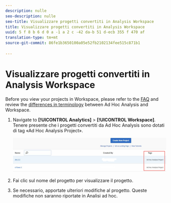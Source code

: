 ```yaml
---
description: nulle
seo-description: nulle
seo-title: Visualizzare progetti convertiti in Analysis Workspace
title: Visualizzare progetti convertiti in Analysis Workspace
uuid: 5 f 8 b 6 d 0 a -1 a 2 c -42 da-b 51 d-ecb 355 f 470 af
translation-type: tm+mt
source-git-commit: 86fe1b3650100a05e52fb2102134fee515c871b1

---
```



# Visualizzare progetti convertiti in Analysis Workspace

Before you view your projects in Workspace, please refer to the [FAQ](../../../analyze/ad-hoc-analysis/c-aha-project-converter/aha2aw-converter-faq.md#topic_8231595303AD403E9322645A63632D57) and review the [differences in terminology](../../../analyze/ad-hoc-analysis/c-aha-project-converter/aha2aw-converter-faq.md#topic_8231595303AD403E9322645A63632D57) between Ad Hoc Analysis and Workspace.

1. Navigate to **[!UICONTROL Analytics]** &gt; **[!UICONTROL Workspace]**. Tenere presente che i progetti convertiti da Ad Hoc Analysis sono dotati di tag «Ad Hoc Analysis Project».

   ![](assets/view_aha_in_aw.png)

1. Fai clic sul nome del progetto per visualizzare il progetto.
1. Se necessario, apportate ulteriori modifiche al progetto. Queste modifiche non saranno riportate in Analisi ad hoc.

